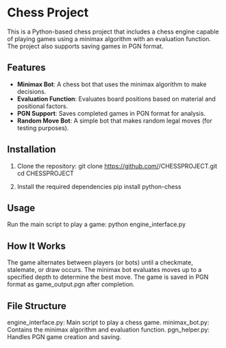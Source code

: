 # Chess Project

This is a Python-based chess project that includes a chess engine capable of playing games using a minimax algorithm with an evaluation function. The project also supports saving games in PGN format.

## Features

- **Minimax Bot**: A chess bot that uses the minimax algorithm to make decisions.
- **Evaluation Function**: Evaluates board positions based on material and positional factors.
- **PGN Support**: Saves completed games in PGN format for analysis.
- **Random Move Bot**: A simple bot that makes random legal moves (for testing purposes).

## Installation

1. Clone the repository:
   git clone https://github.com/<your-username>/CHESSPROJECT.git
   cd CHESSPROJECT

2. Install the required dependencies
    pip install python-chess

## Usage

Run the main script to play a game:
    python engine_interface.py

## How It Works

The game alternates between players (or bots) until a checkmate, stalemate, or draw occurs.
The minimax bot evaluates moves up to a specified depth to determine the best move.
The game is saved in PGN format as game_output.pgn after completion.

## File Structure

engine_interface.py: Main script to play a chess game.
minimax_bot.py: Contains the minimax algorithm and evaluation function.
pgn_helper.py: Handles PGN game creation and saving.